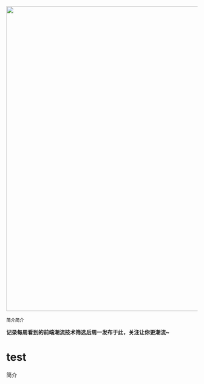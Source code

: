<img src=https://gw.alipayobjects.com/zos/k/h5/hzL4LG.jpg width=800/>  

<small>简介简介</small>  

**记录每周看到的前端潮流技术筛选后周一发布于此，关注让你更潮流~**  
# test
简介

